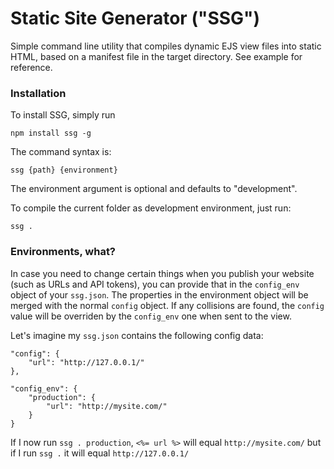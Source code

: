 Static Site Generator ("SSG")
=====================

Simple command line utility that compiles dynamic EJS view files into static HTML, based on a manifest file in the target directory. See example for reference.



### Installation

To install SSG, simply run

	npm install ssg -g

The command syntax is:

	ssg {path} {environment}
	
The environment argument is optional and defaults to "development".

To compile the current folder as development environment, just run:

	ssg .
	
### Environments, what?
In case you need to change certain things when you publish your website (such as URLs and API tokens), you can provide that in the `config_env` object of your `ssg.json`. The properties in the environment object will be merged with the normal `config` object. If any collisions are found, the `config` value will be overriden by the `config_env` one when sent to the view.

Let's imagine my `ssg.json` contains the following config data:


	"config": {
		"url": "http://127.0.0.1/"
	},

	"config_env": {
		"production": {
			"url": "http://mysite.com/"
		}
	}
	
If I now run `ssg . production`, `<%= url %>` will equal `http://mysite.com/` but if I run `ssg .` it will equal `http://127.0.0.1/`